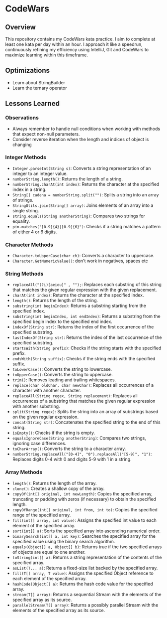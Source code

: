 # CodeWars 

## Overview

This repository contains my CodeWars kata practice. I aim to complete at least one kata per day within an hour. I approach it like a speedrun,
continuously refining my efficiency using IntelliJ, Git and CodeWars to maximize learning within this timeframe.


## Optimizations
- Learn about StringBuilder
- Learn the ternary operator

## Lessons Learned

### Observations

- Always remember to handle null conditions when working with methods that expect non-null parameters.
- Consider reverse iteration when the length and indices of object is changing
### Integer Methods

- `Integer.parseInt(String s)`: Converts a string representation of an integer to an integer value.
- `numberString.length()`: Returns the length of a string.
- `numberString.charAt(int index)`: Returns the character at the specified index in a string.
- `String[] cadena = numberString.split("")`: Splits a string into an array of strings.
- `StringUtils.join(String[] array)`: Joins elements of an array into a single string.
- `string.equals(String anotherString)`: Compares two strings for equality.
- `pin.matches("[0-9]{4}|[0-9]{6}")`: Checks if a string matches a pattern of either 4 or 6 digits.

### Character Methods

- `Character.toUpperCase(char ch)`: Converts a character to uppercase.
- `Character.GetNumericValue()`: don't work in negatives, spaces etc

### String Methods

- `replaceAll("(?i)[aeiou]" , "");`: Replaces each substring of this string that matches the given regular expression with the given replacement.
- `charAt(int index)`: Returns the character at the specified index.
- `length()`: Returns the length of the string.
- `substring(int beginIndex)`: Returns a substring starting from the specified index.
- `substring(int beginIndex, int endIndex)`: Returns a substring from the specified begin index to the specified end index.
- `indexOf(String str)`: Returns the index of the first occurrence of the specified substring.
- `lastIndexOf(String str)`: Returns the index of the last occurrence of the specified substring.
- `startsWith(String prefix)`: Checks if the string starts with the specified prefix.
- `endsWith(String suffix)`: Checks if the string ends with the specified suffix.
- `toLowerCase()`: Converts the string to lowercase.
- `toUpperCase()`: Converts the string to uppercase.
- `trim()`: Removes leading and trailing whitespaces.
- `replace(char oldChar, char newChar)`: Replaces all occurrences of a character with another character.
- `replaceAll(String regex, String replacement)`: Replaces all occurrences of a substring that matches the given regular expression with another substring.
- `split(String regex)`: Splits the string into an array of substrings based on the given regular expression.
- `concat(String str)`: Concatenates the specified string to the end of this string.
- `isEmpty()`: Checks if the string is empty.
- `equalsIgnoreCase(String anotherString)`: Compares two strings, ignoring case differences.
- `toCharArray()`: Converts the string to a character array.
- `numberString.replaceAll("[0-4]", "0").replaceAll("[5-9]", "1")`: Replaces digits 0-4 with 0 and digits 5-9 with 1 in a string.

### Array Methods

- `length()`: Returns the length of the array.
- `clone()`: Creates a shallow copy of the array.
- `copyOf(int[] original, int newLength)`: Copies the specified array, truncating or padding with zeros (if necessary) to obtain the specified length.
- `copyOfRange(int[] original, int from, int to)`: Copies the specified range of the specified array.
- `fill(int[] array, int value)`: Assigns the specified int value to each element of the specified array.
- `sort(int[] a)`: Sorts the specified array into ascending numerical order.
- `binarySearch(int[] a, int key)`: Searches the specified array for the specified value using the binary search algorithm.
- `equals(Object[] a, Object[] b)`: Returns true if the two specified arrays of objects are equal to one another.
- `toString(int[] a)`: Returns a string representation of the contents of the specified array.
- `asList(T... a)`: Returns a fixed-size list backed by the specified array.
- `fill(T[] array, T value)`: Assigns the specified Object reference to each element of the specified array.
- `hashCode(Object[] a)`: Returns the hash code value for the specified array.
- `stream(T[] array)`: Returns a sequential Stream with the elements of the specified array as its source.
- `parallelStream(T[] array)`: Returns a possibly parallel Stream with the elements of the specified array as its source.


    